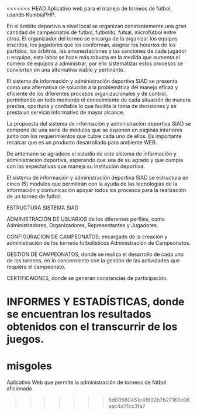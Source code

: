 <<<<<<< HEAD
Aplicativo web para el manejo de torneos de fútbol, usando KumbiaPHP.


En el ámbito deportivo a nivel local se organizan constantemente una gran cantidad de campeonatos de futbol, futbolito, futsal, microfútbol entre otros. El organizador del torneo se encarga de la organizar los equipos inscritos, los jugadores que los conforman, asignar los horarios de los partidos, los árbitros, las amonestaciones y las sanciones de cada jugador u esquipo, esta labor se hace más robusta en la medida que aumenta el número de equipos a administrar, por ello sistematizar estos procesos se convierten en una alternativa viable y pertinente.

El sistema de información y administración deportiva SIAD se presenta como una alternativa de solución a la problemática del manejo eficaz y eficiente de los diferentes procesos organizacionales y de control, permitiendo en todo momento el conocimiento de cada situación de manera precisa, oportuna y confiable lo que facilita la toma de decisiones y se presta un servicio informativo de mayor alcance.

La propuesta del sistema de información y administración deportiva SIAD se compone de una serie de módulos que se exponen en páginas interiores junto con los requerimientos que cubre cada uno de ellos.  Es importante recalcar que es un producto desarrollado para ambiente WEB.

De antemano se agradece el estudio de este sistema de información y administración deportiva, esperando que sea de su agrado y que cumpla con las expectativas que maneja su institución deportiva.

El sistema de información y administración deportiva SIAD se estructura en cinco (5) módulos que permitirán con la ayuda de las  tecnologías de la información y comunicación apoyar todos los procesos para la realización de un torneo de futbol.



ESTRUCTURA SISTEMA SIAD

ADMINISTRACIÓN DE USUARIOS de los diferentes perfiles, como Administradores, Organizadores, Representantes y Jugadores. 

CONFIGURACION DE CAMPEONATOS, encargado de la creación y administración de los torneos futbolísticos Administración de Campeonatos.

GESTION DE CAMPEONATOS,  donde se realiza el desarrollo de cada uno de los torneos, en lo concerniente con la gestión de las actividades  que requiera el campeonato.

CERTIFICAIONES, donde se generan constancias de participación.

INFORMES Y ESTADÍSTICAS, donde se encuentran los resultados obtenidos con el transcurrir de  los juegos.
=======
misgoles
========

Aplicativo Web que permite la administración de torneos de fútbol aficionado
>>>>>>> 6d00580451c4f692b7b27163e06aac4d71cc3fa7
